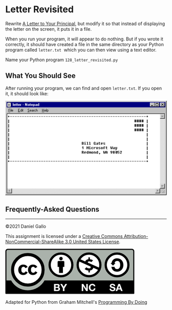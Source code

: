 # Letter Revisited


Rewrite [A Letter to Your Principal](006-letter-to-principal.md),
but modify it so that instead of displaying the letter on the screen,
it puts it in a file.


When you run your program, it will appear to do nothing. But if you
wrote it correctly, it should have created a file in the same directory as your Python program called `letter.txt`  which you can then view using a text editor.

Name your Python program `128_letter_revisited.py`


What You Should See
-------------------
After running your program, we can find and open `letter.txt`. If you open it, it should look like:

![screenshot of letter.txt opened in Notepad](images/letter.png)

Frequently-Asked Questions
--------------------------

---


©2021 Daniel Gallo


This assignment is licensed under a
[Creative Commons Attribution-NonCommercial-ShareAlike 3.0 United States License](https://creativecommons.org/licenses/by-nc-sa/3.0/us/deed.en_US).  

![Creative Commons License](images/by-nc-sa.png)





Adapted for Python from Graham Mitchell's [Programming By Doing](https://programmingbydoing.com/)